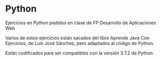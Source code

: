 # Python
Ejercicios en Python pedidos en clase de FP Desarrollo de Aplicaciones Web

Varios de estos ejercicios están sacados del libro Aprende Java Con Ejercicios, de Luis José Sánchez,
pero adaptados al código de Python.

Están codificados para ser compatibles con la versión 3.7.2 de Python
